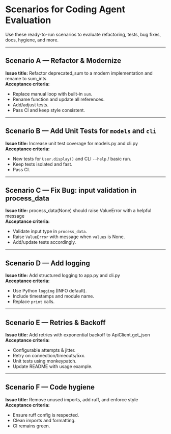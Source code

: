 # Scenarios for Coding Agent Evaluation

Use these ready-to-run scenarios to evaluate refactoring, tests, bug fixes, docs, hygiene, and more.

---

## Scenario A — Refactor & Modernize
**Issue title:** Refactor deprecated_sum to a modern implementation and rename to sum_ints  
**Acceptance criteria:**
- Replace manual loop with built-in `sum`.
- Rename function and update all references.
- Add/adjust tests.
- Pass CI and keep style consistent.

---

## Scenario B — Add Unit Tests for `models` and `cli`
**Issue title:** Increase unit test coverage for models.py and cli.py  
**Acceptance criteria:**
- New tests for `User.display()` and CLI `--help` / basic run.
- Keep tests isolated and fast.
- Pass CI.

---

## Scenario C — Fix Bug: input validation in process_data
**Issue title:** process_data(None) should raise ValueError with a helpful message  
**Acceptance criteria:**
- Validate input type in `process_data`.
- Raise `ValueError` with message when `values` is None.
- Add/update tests accordingly.

---

## Scenario D — Add logging
**Issue title:** Add structured logging to app.py and cli.py  
**Acceptance criteria:**
- Use Python `logging` (INFO default).
- Include timestamps and module name.
- Replace `print` calls.

---

## Scenario E — Retries & Backoff
**Issue title:** Add retries with exponential backoff to ApiClient.get_json  
**Acceptance criteria:**
- Configurable attempts & jitter.
- Retry on connection/timeouts/5xx.
- Unit tests using monkeypatch.
- Update README with usage example.

---

## Scenario F — Code hygiene
**Issue title:** Remove unused imports, add ruff, and enforce style  
**Acceptance criteria:**
- Ensure ruff config is respected.
- Clean imports and formatting.
- CI remains green.
